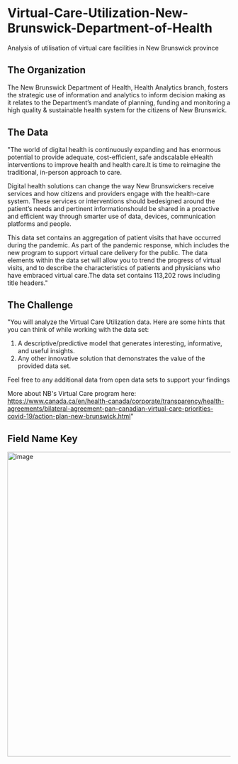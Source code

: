 # Virtual-Care-Utilization-New-Brunswick-Department-of-Health
Analysis of utilisation of virtual care facilities in New Brunswick province

## The Organization							
The New Brunswick Department of Health, Health Analytics branch, fosters the strategic use of information and analytics to inform decision making as it relates to the Department’s mandate of planning, funding and monitoring a high quality & sustainable health system for the citizens of New Brunswick.							

## The Data 														
"The world of digital health is continuously expanding and has enormous potential to provide adequate, cost-efficient, safe andscalable eHealth interventions to improve health and health care.It is time to reimagine the traditional, in-person approach to care.

Digital health solutions can change the way New Brunswickers receive services and how citizens and providers engage with the health-care system. These services or interventions should bedesigned around the patient’s needs and pertinent informationshould be shared in a proactive and efficient way through smarter use of data, devices, communication platforms and people.

This data set contains an aggregation of patient visits that have occurred during the pandemic. As part of the pandemic response, which includes the new program to support virtual care delivery for the public. The data elements within the data set will allow you to trend the progress of virtual visits, and to describe the characteristics of patients and physicians who have embraced virtual care.The data set contains 113,202 rows including title headers."	

## The Challenge														
"You will analyze the Virtual Care Utilization data. Here are some hints that you can think of while working with the data set:

1. A descriptive/predictive model that generates interesting, informative, and useful insights.
2. Any other innovative solution that demonstrates the value of the provided data set.

Feel free to any additional data from open data sets to support your findings

More about NB's Virtual Care program here: 
https://www.canada.ca/en/health-canada/corporate/transparency/health-agreements/bilateral-agreement-pan-canadian-virtual-care-priorities-covid-19/action-plan-new-brunswick.html"														
														
## Field Name Key

<img width="686" alt="image" src="https://user-images.githubusercontent.com/125298404/218529402-a72fc608-51c3-4679-8455-e791dcf0d3ae.png">

														
														
														
														
														
														
														
														
														
														
														
														
														
														
														

							
							
							
							
							

